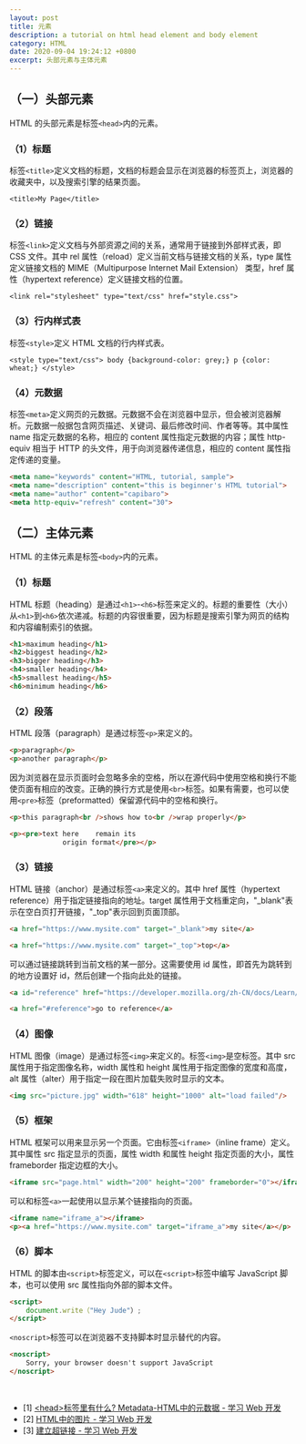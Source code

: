 ```yaml
---
layout: post
title: 元素
description: a tutorial on html head element and body element
category: HTML
date: 2020-09-04 19:24:12 +0800
excerpt: 头部元素与主体元素
---
```


## （一）头部元素

HTML 的头部元素是标签`<head>`内的元素。

### （1）标题

标签`<title>`定义文档的标题，文档的标题会显示在浏览器的标签页上，浏览器的收藏夹中，以及搜索引擎的结果页面。

`<title>My Page</title>`

### （2）链接

标签`<link>`定义文档与外部资源之间的关系，通常用于链接到外部样式表，即 CSS 文件。其中 rel 属性（reload）定义当前文档与链接文档的关系，type 属性定义链接文档的 MIME（Multipurpose Internet Mail Extension） 类型，href 属性（hypertext reference）定义链接文档的位置。

`<link rel="stylesheet" type="text/css" href="style.css">`

### （3）行内样式表

标签`<style>`定义 HTML 文档的行内样式表。

`<style type="text/css"> body {background-color: grey;} p {color: wheat;} </style>`

### （4）元数据

标签`<meta>`定义网页的元数据。元数据不会在浏览器中显示，但会被浏览器解析。元数据一般据包含网页描述、关键词、最后修改时间、作者等等。其中属性 name 指定元数据的名称，相应的 content 属性指定元数据的内容；属性 http-equiv 相当于 HTTP 的头文件，用于向浏览器传递信息，相应的 content 属性指定传递的变量。

```html
<meta name="keywords" content="HTML, tutorial, sample">
<meta name="description" content="this is beginner's HTML tutorial">
<meta name="author" content="capibaro">
<meta http-equiv="refresh" content="30">
```

## （二）主体元素

HTML 的主体元素是标签`<body>`内的元素。

### （1）标题

HTML 标题（heading）是通过`<h1>`-`<h6>`标签来定义的。标题的重要性（大小）从`<h1>`到`<h6>`依次递减。标题的内容很重要，因为标题是搜索引擎为网页的结构和内容编制索引的依据。

```html
<h1>maximum heading</h1>
<h2>biggest heading</h2>
<h3>bigger heading</h3>
<h4>smaller heading</h4>
<h5>smallest heading</h5>
<h6>minimum heading</h6>
```

### （2）段落

HTML 段落（paragraph）是通过标签`<p>`来定义的。

```html
<p>paragraph</p>
<p>another paragraph</p>
```

因为浏览器在显示页面时会忽略多余的空格，所以在源代码中使用空格和换行不能使页面有相应的改变。正确的换行方式是使用`<br>`标签。如果有需要，也可以使用`<pre>`标签（preformatted）保留源代码中的空格和换行。

```html
<p>this paragraph<br />shows how to<br />wrap properly</p>

<p><pre>text here    remain its
             origin format</pre></p>
```

### （3）链接

HTML 链接（anchor）是通过标签`<a>`来定义的。其中 href 属性（hypertext reference）用于指定链接指向的地址。target 属性用于文档重定向，"_blank"表示在空白页打开链接，"_top"表示回到页面顶部。

```html
<a href="https://www.mysite.com" target="_blank">my site</a>

<a href="https://www.mysite.com" target="_top">top</a>
```

可以通过链接跳转到当前文档的某一部分。这需要使用 id 属性，即首先为跳转到的地方设置好 id，然后创建一个指向此处的链接。

```html
<a id="reference" href="https://developer.mozilla.org/zh-CN/docs/Learn/HTML" target="_blank">reference</a>

<a href="#reference">go to reference</a>
```

### （4）图像

HTML 图像（image）是通过标签`<img>`来定义的。标签`<img>`是空标签。其中 src 属性用于指定图像名称，width 属性和 height 属性用于指定图像的宽度和高度，alt 属性（alter）用于指定一段在图片加载失败时显示的文本。

```html
<img src="picture.jpg" width="618" height="1000" alt="load failed"/>
```

### （5）框架

HTML 框架可以用来显示另一个页面。它由标签`<iframe>`（inline frame）定义。其中属性 src 指定显示的页面，属性 width 和属性 height 指定页面的大小，属性frameborder 指定边框的大小。        

```html
<iframe src="page.html" width="200" height="200" frameborder="0"></iframe>
```

可以和标签`<a>`一起使用以显示某个链接指向的页面。

```html
<iframe name="iframe_a"></iframe>
<p><a href="https://www.mysite.com" target="iframe_a">my site</a></p>
```

### （6）脚本

HTML 的脚本由`<script>`标签定义，可以在`<script>`标签中编写 JavaScript 脚本，也可以使用 src 属性指向外部的脚本文件。

```html
<script>
	document.write（"Hey Jude"）;
</script>
```

`<noscript>`标签可以在浏览器不支持脚本时显示替代的内容。

```html
<noscript>
	Sorry, your browser doesn't support JavaScript
</noscript>
```

&nbsp;

- [1] [\<head>标签里有什么? Metadata-HTML中的元数据 - 学习 Web 开发](https://developer.mozilla.org/zh-CN/docs/Learn/HTML/Introduction_to_HTML/The_head_metadata_in_HTML)
- [2] [HTML中的图片 - 学习 Web 开发](https://developer.mozilla.org/zh-CN/docs/Learn/HTML/Multimedia_and_embedding/Images_in_HTML)
- [3] [建立超链接 - 学习 Web 开发](https://developer.mozilla.org/zh-CN/docs/Learn/HTML/Introduction_to_HTML/Creating_hyperlinks)